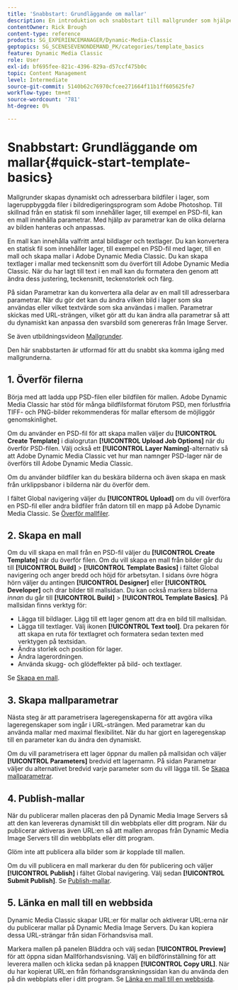 ```yaml
---
title: 'Snabbstart: Grundläggande om mallar'
description: En introduktion och snabbstart till mallgrunder som hjälper dig att komma igång snabbt i Adobe Dynamic Media Classic.
contentOwner: Rick Brough
content-type: reference
products: SG_EXPERIENCEMANAGER/Dynamic-Media-Classic
geptopics: SG_SCENESEVENONDEMAND_PK/categories/template_basics
feature: Dynamic Media Classic
role: User
exl-id: bf695fee-821c-4396-829a-d57ccf475b0c
topic: Content Management
level: Intermediate
source-git-commit: 5140b62c76970cfcee271664f11b1ff605625fe7
workflow-type: tm+mt
source-wordcount: '781'
ht-degree: 0%

---
```


# Snabbstart: Grundläggande om mallar{#quick-start-template-basics}

Mallgrunder skapas dynamiskt och adresserbara bildfiler i lager, som lageruppbyggda filer i bildredigeringsprogram som Adobe Photoshop. Till skillnad från en statisk fil som innehåller lager, till exempel en PSD-fil, kan en mall innehålla parametrar. Med hjälp av parametrar kan de olika delarna av bilden hanteras och anpassas.

En mall kan innehålla valfritt antal bildlager och textlager. Du kan konvertera en statisk fil som innehåller lager, till exempel en PSD-fil med lager, till en mall och skapa mallar i Adobe Dynamic Media Classic. Du kan skapa textlager i mallar med teckensnitt som du överfört till Adobe Dynamic Media Classic. När du har lagt till text i en mall kan du formatera den genom att ändra dess justering, teckensnitt, teckenstorlek och färg.

På sidan Parametrar kan du konvertera alla delar av en mall till adresserbara parametrar. När du gör det kan du ändra vilken bild i lager som ska användas eller vilket textvärde som ska användas i mallen. Parametrar skickas med URL-strängen, vilket gör att du kan ändra alla parametrar så att du dynamiskt kan anpassa den svarsbild som genereras från Image Server.

Se även utbildningsvideon [Mallgrunder](https://s7d5.scene7.com/s7viewers/html5/VideoViewer.html?videoserverurl=https://s7d5.scene7.com/is/content/&amp;emailurl=https://s7d5.scene7.com/s7/emailFriend&amp;serverUrl=https://s7d5.scene7.com/is/image/&amp;config=Scene7SharedAssets/Universal_HTML5_Video&amp;contenturl=https://s7d5.scene7.com/skins/&amp;asset=S7tutorials/553_Template%20Basics_converted%20renamed_Dynamic%20Banners-AVS).

Den här snabbstarten är utformad för att du snabbt ska komma igång med mallgrunderna.

## 1. Överför filerna

Börja med att ladda upp PSD-filen eller bildfilen för mallen. Adobe Dynamic Media Classic har stöd för många bildfilsformat förutom PSD, men förlustfria TIFF- och PNG-bilder rekommenderas för mallar eftersom de möjliggör genomskinlighet.

Om du använder en PSD-fil för att skapa mallen väljer du **[!UICONTROL Create Template]** i dialogrutan **[!UICONTROL Upload Job Options]** när du överför PSD-filen. Välj också ett **[!UICONTROL Layer Naming]**-alternativ så att Adobe Dynamic Media Classic vet hur man namnger PSD-lager när de överförs till Adobe Dynamic Media Classic.

Om du använder bildfiler kan du beskära bilderna och även skapa en mask från urklippsbanor i bilderna när du överför dem.

I fältet Global navigering väljer du **[!UICONTROL Upload]** om du vill överföra en PSD-fil eller andra bildfiler från datorn till en mapp på Adobe Dynamic Media Classic. Se [Överför mallfiler](uploading-template-files.md#uploading_template_files).

## 2. Skapa en mall

Om du vill skapa en mall från en PSD-fil väljer du **[!UICONTROL Create Template]** när du överför filen. Om du vill skapa en mall från bilder går du till **[!UICONTROL Build]** > **[!UICONTROL Template Basics]** i fältet Global navigering och anger bredd och höjd för arbetsytan. I sidans övre högra hörn väljer du antingen **[!UICONTROL Designer]** eller **[!UICONTROL Developer]** och drar bilder till mallsidan. Du kan också markera bilderna *innan* du går till **[!UICONTROL Build]** > **[!UICONTROL Template Basics]**. På mallsidan finns verktyg för:

* Lägga till bildlager. Lägg till ett lager genom att dra en bild till mallsidan.
* Lägga till textlager. Välj ikonen **[!UICONTROL Text tool]**. Dra pekaren för att skapa en ruta för textlagret och formatera sedan texten med verktygen på textsidan.
* Ändra storlek och position för lager.
* Ändra lagerordningen.
* Använda skugg- och glödeffekter på bild- och textlager.

Se [Skapa en mall](creating-template.md#creating_a_template).

## 3. Skapa mallparametrar

Nästa steg är att parametrisera lageregenskaperna för att avgöra vilka lageregenskaper som ingår i URL-strängen. Med parametrar kan du använda mallar med maximal flexibilitet. När du har gjort en lageregenskap till en parameter kan du ändra den dynamiskt.

Om du vill parametrisera ett lager öppnar du mallen på mallsidan och väljer **[!UICONTROL Parameters]** bredvid ett lagernamn. På sidan Parametrar väljer du alternativet bredvid varje parameter som du vill lägga till. Se [Skapa mallparametrar](creating-template-parameters.md#creating_template_parameters).

## 4. Publish-mallar

När du publicerar mallen placeras den på Dynamic Media Image Servers så att den kan levereras dynamiskt till din webbplats eller ditt program. När du publicerar aktiveras även URL:en så att mallen anropas från Dynamic Media Image Servers till din webbplats eller ditt program.

Glöm inte att publicera alla bilder som är kopplade till mallen.

Om du vill publicera en mall markerar du den för publicering och väljer **[!UICONTROL Publish]** i fältet Global navigering. Välj sedan **[!UICONTROL Submit Publish]**. Se [Publish-mallar](publishing-templates.md#publishing_templates).

## 5. Länka en mall till en webbsida

Dynamic Media Classic skapar URL:er för mallar och aktiverar URL:erna när du publicerar mallar på Dynamic Media Image Servers. Du kan kopiera dessa URL-strängar från sidan Förhandsvisa mall.

Markera mallen på panelen Bläddra och välj sedan **[!UICONTROL Preview]** för att öppna sidan Mallförhandsvisning. Välj en bildförinställning för att leverera mallen och klicka sedan på knappen **[!UICONTROL Copy URL]**. När du har kopierat URL:en från förhandsgranskningssidan kan du använda den på din webbplats eller i ditt program. Se [Länka en mall till en webbsida](linking-template-web-page.md#linking_a_template_to_a_web_page).
